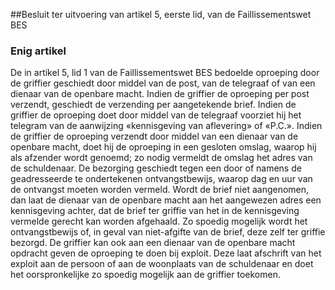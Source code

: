 <meta http-equiv='Content-Type' content='text/html; charset=utf-8' />

##Besluit ter uitvoering van artikel 5, eerste lid, van de Faillissementswet BES

### Enig  artikel  

De in artikel 5, lid 1 van de Faillissementswet BES bedoelde oproeping door de griffier geschiedt door middel van de post, van de telegraaf of van een dienaar van de openbare macht. Indien de griffier de oproeping per post verzendt, geschiedt de verzending per aangetekende brief. Indien de griffier de oproeping doet door middel van de telegraaf voorziet hij het telegram van de aanwijzing «kennisgeving van aflevering» of «P.C.». Indien de griffier de oproeping verzendt door middel van een dienaar van de openbare macht, doet hij de oproeping in een gesloten omslag, waarop hij als afzender wordt genoemd; zo nodig vermeldt de omslag het adres van de schuldenaar. De bezorging geschiedt tegen een door of namens de geadresseerde te ondertekenen ontvangstbewijs, waarop dag en uur van de ontvangst moeten worden vermeld. Wordt de brief niet aangenomen, dan laat de dienaar van de openbare macht aan het aangewezen adres een kennisgeving achter, dat de brief ter griffie van het in de kennisgeving vermelde gerecht kan worden afgehaald. Zo spoedig mogelijk wordt het ontvangstbewijs of, in geval van niet-afgifte van de brief, deze zelf ter griffie bezorgd. De griffier kan ook aan een dienaar van de openbare macht opdracht geven de oproeping te doen bij exploit. Deze laat afschrift van het exploit aan de persoon of aan de woonplaats van de schuldenaar en doet het oorspronkelijke zo spoedig mogelijk aan de griffier toekomen.  
